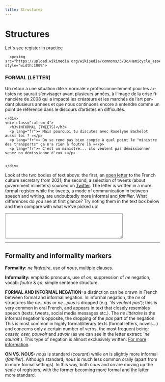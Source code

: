 ```yaml
---
title: Structures
---
```


<h1>Structures</h1>
<p>Let's see register in practice</p>

<div class="row">
    <div class="col-sm-4">
      
      
      <p><img src="https://upload.wikimedia.org/wikipedia/commons/3/3c/Hemicycle_assemblee_nationale.JPG" style="width:100%">

</p>
    </div>
    <div class="col-sm-4">
      <h3>FORMAL (LETTER)</h3>
      <p lang="fr">Un retour à une situation dite « normale » professionnellement pour les artistes ne saurait s’envisager avant plusieurs années, à l’image de la crise financière de 2008 qui a impacté les créateurs et les marchés de l’art pendant plusieurs années et que nous continuons encore à entendre comme un point de référence dans le discours d’artistes en difficultés.</p>
     
          
    </div>
    <div class="col-sm-4">
      <h3>INFORMAL (TWEETS)</h3>        
      <p lang="fr">« Mais pourquoi tu discutes avec Roselyne Bachelot aussi toi ? »</p>
      <p lang="fr">« On se rend pas bien compte à quel point le "ministre des transports" ça n'a rien à foutre là »</p>
      <p lang="fr">« C'est un ministre... ils veulent pas démissionner venez on démissionne d'eux »</p>
      
      
    </div>
  </div>
  
<p>Look at the two bodies of text above: the first, an <a href="https://www.lamaisondesartistes.fr/site/lettre-ouverte-a-la-ministre-de-la-culture/">open letter</a> to the French culture secretary from 2021; the second, a selection of tweets (about government ministers) sourced on <a href="https://twitter.com/?lang=fr">Twitter</a>. The letter is written in a more formal register while the tweets, a mode of communication in between speech and writing, are undoubtedly more informal and <i>familier</i>. What differences do you see at first glance? Try noting them in the text box below and then compare with what we've picked up!</p>

<textarea name="text" cols="45" rows="5">
</textarea>

<hr>

<h2>Formality and informality markers</h2>
<p><strong>Formality:</strong> <i>ne littéraire</i>, use of <i>nous</i>, multiple clauses. </p>
<p><strong>Informality:</strong> emphatic pronouns, use of <i>on</i>, suppression of <i>ne</i> negation, vocab: <i>foutre</i> & <i>ça</i>, simple sentence structure. </p>

<p><strong>FORMAL AND INFORMAL NEGATION:</strong> a distinction can be drawn in French between formal and informal negation. In informal negation, the <i>ne</i> of structures like <i>ne...pas</i> or <i>ne...plus</i> is dropped (e.g. '<i>ils veulent pas</i>'); this is very common in oral French, and appears in text that closely resembles speech (texts, tweets, social media messages etc.). The <i>ne littéraire</i> is the informal negation's opposite, the dropping of the <i>pas</i> part of the negation. This is most common in highly formal/literary texts (formal letters, novels...) and concerns only a certain number of verbs, the most frequent being: <i>cesser, oser, pouvoir</i> and <i>savoir</i> (as we can see in the letter extract: '<i>ne saurait</i>'). This type of negation is almost exclusively written. <a href="https://www.thoughtco.com/formal-french-negation-1368882">For more information</a>.</p>

<p><strong>ON VS. NOUS:</strong> <i>nous</i> is standard (<i>courant</i>) while <i>on</i> is slightly more informal (<i>familier</i>). Although standard, <i>nous</i> is much less common orally (apart from in more formal settings). In this way, both <i>nous</i> and <i>on</i> are moving up the scale of registers, with the former becoming more formal and the latter more standard.</p>





